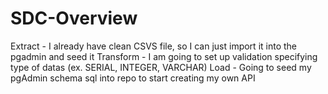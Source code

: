 # SDC-Overview

Extract - I already have clean CSVS file, so I can just import it into the pgadmin and seed it
Transform - I am going to set up validation specifying type of datas (ex. SERIAL, INTEGER, VARCHAR)
Load - Going to seed my pgAdmin schema sql into repo to start creating my own API

